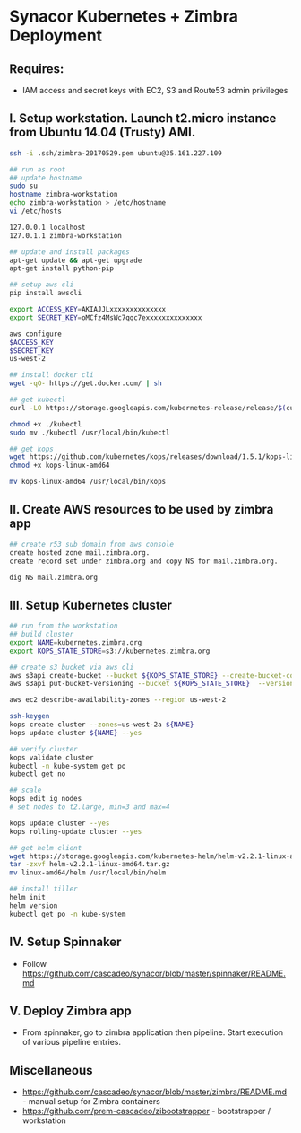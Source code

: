 # Synacor Kubernetes + Zimbra Deployment


## Requires:

- IAM access and secret keys with EC2, S3 and Route53 admin privileges


## I. Setup workstation. Launch t2.micro instance from Ubuntu 14.04 (Trusty) AMI.

```bash
ssh -i .ssh/zimbra-20170529.pem ubuntu@35.161.227.109

## run as root
## update hostname
sudo su
hostname zimbra-workstation
echo zimbra-workstation > /etc/hostname
vi /etc/hosts

127.0.0.1 localhost
127.0.1.1 zimbra-workstation

## update and install packages
apt-get update && apt-get upgrade
apt-get install python-pip

## setup aws cli
pip install awscli

export ACCESS_KEY=AKIAJJLxxxxxxxxxxxxxx
export SECRET_KEY=oMCfz4MsWc7qqc7exxxxxxxxxxxxxx

aws configure
$ACCESS_KEY
$SECRET_KEY
us-west-2

## install docker cli
wget -qO- https://get.docker.com/ | sh

## get kubectl
curl -LO https://storage.googleapis.com/kubernetes-release/release/$(curl -s https://storage.googleapis.com/kubernetes-release/release/stable.txt)/bin/linux/amd64/kubectl

chmod +x ./kubectl
sudo mv ./kubectl /usr/local/bin/kubectl

## get kops
wget https://github.com/kubernetes/kops/releases/download/1.5.1/kops-linux-amd64
chmod +x kops-linux-amd64

mv kops-linux-amd64 /usr/local/bin/kops
```

## II. Create AWS resources to be used by zimbra app

```bash
## create r53 sub domain from aws console
create hosted zone mail.zimbra.org.
create record set under zimbra.org and copy NS for mail.zimbra.org.

dig NS mail.zimbra.org
```

## III. Setup Kubernetes cluster

```bash
## run from the workstation
## build cluster
export NAME=kubernetes.zimbra.org
export KOPS_STATE_STORE=s3://kubernetes.zimbra.org

## create s3 bucket via aws cli
aws s3api create-bucket --bucket ${KOPS_STATE_STORE} --create-bucket-configuration LocationConstraint=us-west-2
aws s3api put-bucket-versioning --bucket ${KOPS_STATE_STORE}  --versioning-configuration Status=Enabled

aws ec2 describe-availability-zones --region us-west-2

ssh-keygen
kops create cluster --zones=us-west-2a ${NAME}
kops update cluster ${NAME} --yes

## verify cluster
kops validate cluster
kubectl -n kube-system get po
kubectl get no

## scale
kops edit ig nodes
# set nodes to t2.large, min=3 and max=4

kops update cluster --yes
kops rolling-update cluster --yes

## get helm client
wget https://storage.googleapis.com/kubernetes-helm/helm-v2.2.1-linux-amd64.tar.gz
tar -zxvf helm-v2.2.1-linux-amd64.tar.gz
mv linux-amd64/helm /usr/local/bin/helm

## install tiller
helm init
helm version
kubectl get po -n kube-system
```

## IV. Setup Spinnaker

* Follow https://github.com/cascadeo/synacor/blob/master/spinnaker/README.md

## V. Deploy Zimbra app

* From spinnaker, go to zimbra application then pipeline. Start execution of various pipeline entries.

## Miscellaneous

* https://github.com/cascadeo/synacor/blob/master/zimbra/README.md - manual setup for Zimbra containers
* https://github.com/prem-cascadeo/zibootstrapper - bootstrapper / workstation

